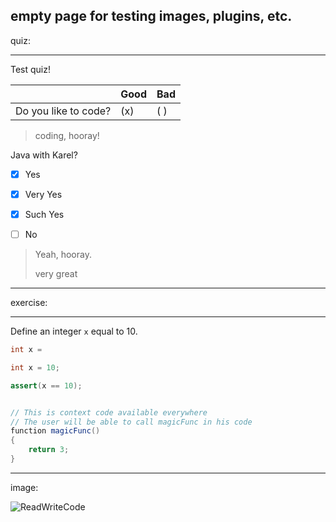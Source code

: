 ## empty page for testing images, plugins, etc.

quiz:

---

Test quiz!

|                  | Good | Bad |
| ---------------- | ---- | --- |
| Do you like to code? | (x)  | ( ) |
> coding, hooray!

Java with Karel?
- [x] Yes
- [x] Very Yes
- [x] Such Yes
- [ ] No


> Yeah, hooray.
>
> very great

---

exercise:

---

Define an integer `x` equal to 10.

```java
int x =
```

```java
int x = 10;
```

```java
assert(x == 10);
```

```java

// This is context code available everywhere
// The user will be able to call magicFunc in his code
function magicFunc()
{
    return 3;
}
```

---


image:

![ReadWriteCode](https://d14to6y4nub5k1.cloudfront.net/img/about/rwclogo.png "CodeHS!")
